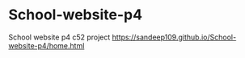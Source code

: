 # School-website-p4
School website p4 c52 project
https://sandeep109.github.io/School-website-p4/home.html
